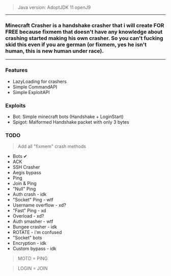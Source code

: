 > Java version: AdoptJDK 11 openJ9
---

### Minecraft Crasher is a handshake crasher that i will create FOR FREE because fixmem that doesn't have any knowledge about crashing started making his own crasher. So you can't fucking skid this even if you are german (or fixmem, yes he isn't human, this is new human under race).

---

### Features
- LazyLoading for crashers
- Simple CommandAPI
- Simple ExploitAPI

### Exploits
- Bot: Simple minecraft bots (Handshake + LoginStart)
- Spigot: Malformed Handshake packet with only 3 bytes

### TODO
> Add all "fixmem" crash methods
- Bots ✔
- ACK
- SSH Crasher 
- Aegis bypass
- Ping
- Join & Ping
- "Null" Ping
- Auth crash - idk
- "Socket" Ping - wtf
- Username overflow - xd?
- "Fast" Ping - xd
- Overload - xd?
- Auth smasher - wtf
- Bungee crasher - idk
- ROTATE - i'm confused
- "Socket" bots
- Encryption - idk
- Custom bypass - idk

> MOTD = PING

> LOGIN = JOIN
